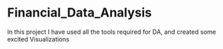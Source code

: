# Financial_Data_Analysis
In this project I have used all the tools required for DA, and created some excited Visualizations
